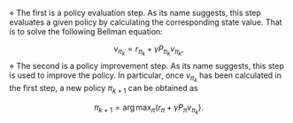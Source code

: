 $\diamond$ The first is a policy evaluation step. As its name suggests, this step evaluates a given policy by calculating the corresponding state value. That is to solve the following Bellman equation:

$$
v_{\pi_k}=r_{\pi_k}+\gamma P_{\pi_k} v_{\pi_k},
$$
$\diamond$ The second is a policy improvement step. As its name suggests, this step is used to improve the policy. In particular, once $v_{\pi_k}$ has been calculated in the first step, a new policy $\pi_{k+1}$ can be obtained as

$$
\pi_{k+1}=\arg \max _\pi\left(r_\pi+\gamma P_\pi v_{\pi_k}\right) .
$$